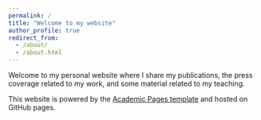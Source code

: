 ```yaml
---
permalink: /
title: "Welcome to my website"
author_profile: true
redirect_from: 
  - /about/
  - /about.html
---
```


Welcome to my personal website where I share my publications, the press coverage related to my work, and some material related to my teaching.

This website is powered by the [Academic Pages template](https://github.com/academicpages/academicpages.github.io) and hosted on GitHub pages.

